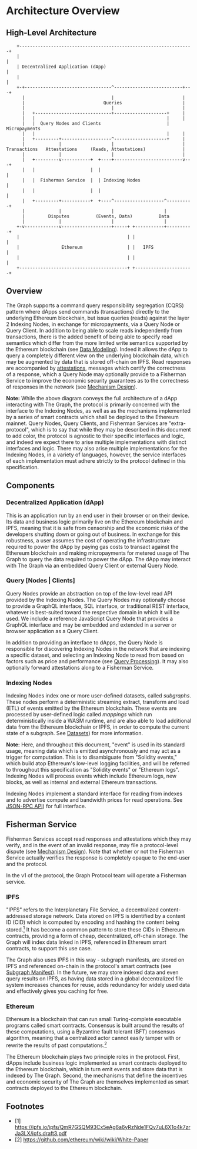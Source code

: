# Architecture Overview

## High-Level Architecture

```ascii
    +------------------------------------------------------------------+
    |                                                                  |
    | Decentralized Application (dApp)                                 |
    |                                                                  |
    +-+---------------------------------^--------------------------+---+
      |                                 |                          |
      |                              Queries                       |
      |                                 |                          |
      |   +-----------------------------+--------------------+     |
      |   |                                                  |     |
      |   |  Query Nodes and Clients                         | Micropayments
      |   |                                                  |     |
      |   +---------+-------------------^--------------------+     |
      |             |                   |                          |
Transactions   Attestations     (Reads, Attestations)              |
      |             |                   |                          |
      |   +---------v-----------+  +----+--------------------------v---+
      |   |                     |  |                                   |
      |   |  Fisherman Service  |  | Indexing Nodes                    |
      |   |                     |  |                                   |
      |   +---------+-----------+  +----^-------------------^----------+
      |             |                   |                   |
      |         Disputes          (Events, Data)          Data
      |             |                   |                   |
    +-v-------------v-------------------+-----+ +-----------+----------+
    |                                         | |                      |
    |                Ethereum                 | |   IPFS               |
    |                                         | |                      |
    +-----------------------------------------+ +----------------------+
```

## Overview
The Graph supports a command query responsibility segregation (CQRS) pattern where dApps send commands (transactions) directly to the underlying Ethereum blockchain, but issue queries (reads) against the layer 2 Indexing Nodes, in exchange for micropayments, via a Query Node or Query Client. In addition to being able to scale reads independently from transactions, there is the added benefit of being able to specify read semantics which differ from the more limited write semantics supported by the Ethereum blockchain (see [Data Modeling](../data-modeling)). Indeed it allows the dApp to query a completely different view on the underlying blockchain data, which may be augmented by data that is stored off-chain on IPFS. Read responses are accompanied by [attestations](../messages#attestation), messages which certify the correctness of a response, which a Query Node may optionally provide to a Fisherman Service to improve the economic security guarantees as to the correctness of responses in the network (see [Mechanism Design](../mechanism-design)).

**Note:** While the above diagram conveys the full architecture of a dApp interacting with The Graph, the protocol is primarily concerned with the interface to the Indexing Nodes, as well as as the mechanisms implemented by a series of smart contracts which shall be deployed to the Ethereum mainnet. Query Nodes, Query Clients, and Fisherman Services are "extra-protocol", which is to say that while they may be described in this document to add color, the protocol is agnostic to their specific interfaces and logic, and indeed we expect there to arise multiple implementations with distinct interfaces and logic. There may also arise multiple implementations for the Indexing Nodes, in a variety of languages, however, the service interfaces of each implementation must adhere strictly to the protocol defined in this specification.

## Components

### Decentralized Application (dApp)
This is an application run by an end user in their browser or on their device. Its data and business logic primarily live on the Ethereum blockchain and IPFS, meaning that it is safe from censorship and the economic risks of the developers shutting down or going out of business. In exchange for this robustness, a user assumes the cost of operating the infrastructure required to power the dApp by paying gas costs to transact against the Ethereum blockchain and making micropayments for metered usage of The Graph to query the data required to power the dApp. The dApp may interact with The Graph via an embedded Query Client or external Query Node.

### Query [Nodes | Clients]
Query Nodes provide an abstraction on top of the low-level read API provided by the Indexing Nodes. The Query Nodes may optionally choose to provide a GraphQL interface, SQL interface, or traditional REST interface, whatever is best-suited toward the respective domain in which it will be used. We include a reference JavaScript Query Node that provides a GraphQL interface and may be embedded and extended in a server or browser application as a Query Client.

In addition to providing an interface to dApps, the Query Node is responsible for discovering Indexing Nodes in the network that are indexing a specific dataset, and selecting an Indexing Node to read from based on factors such as price and performance (see [Query Processing](../query-processing)). It may also optionally forward attestations along to a Fisherman Service.

### Indexing Nodes
Indexing Nodes index one or more user-defined datasets, called *subgraphs*. These nodes perform a deterministic streaming extract, transform and load (ETL) of events emitted by the Ethereum blockchain. These events are processed by user-defined logic called *mappings* which run deterministically inside a WASM runtime, and are also able to load additional data from the Ethereum blockchain or IPFS, in order to compute the current state of a subgraph. See [Datasets](../datasets)) for more information.

**Note:** Here, and throughout this document, "event" is used in its standard usage, meaning data which is emitted asynchronously and may act as a trigger for computation. This is to disambiguate from "Solidity events," which build atop Ethereum's low-level logging facilities, and will be referred to throughout this specification as "Solidity events" or "Ethereum logs". Indexing Nodes will process events which include Ethereum logs, new blocks, as well as internal and external Ethereum transactions.

Indexing Nodes implement a standard interface for reading from indexes and to advertise compute and bandwidth prices for read operations. See [JSON-RPC API](../rpc-api)) for full interface.

## Fisherman Service
Fisherman Services accept read responses and attestations which they may verify, and in the event of an invalid response, may file a protocol-level dispute (see [Mechanism Design](../mechanism-design)). Note that whether or not the Fisherman Service actually verifies the response is completely opaque to the end-user and the protocol.

In the v1 of the protocol, the Graph Protocol team will operate a Fisherman service.

### IPFS
"IPFS" refers to the Interplanetary File Service, a decentralized content-addressed storage network. Data stored on IPFS is identified by a content ID (CID) which is computed by encoding and hashing the content being stored.[<sup>1</sup>](#footnotes) It has become a common pattern to store these CIDs in Ethereum contracts, providing a form of cheap, decentralized, off-chain storage. The Graph will index data linked in IPFS, referenced in Ethereum smart contracts, to support this use case.

The Graph also uses IPFS in this way - subgraph manifests, are stored on IPFS and referenced on-chain in the protocol's smart contracts (see [Subgraph Manifest](../subgraph-manifest)). In the future, we may store indexed data and even query results on IPFS, as having data stored in a global decentralized file system increases chances for reuse, adds redundancy for widely used data and effectively gives you caching for free.

### Ethereum
Ethereum is a blockchain that can run small Turing-complete executable programs called smart contracts. Consensus is built around the results of these computations, using a Byzantine fault tolerant (BFT) consensus algorithm, meaning that a centralized actor cannot easily tamper with or rewrite the results of past computations.[<sup>2</sup>](#footnotes)

The Ethereum blockchain plays two principle roles in the protocol. First, dApps include business logic implemented as smart contracts deployed to the Ethereum blockchain, which in turn emit events and store data that is indexed by The Graph. Second, the mechanisms that define the incentives and economic security of The Graph are themselves implemented as smart contracts deployed to the Ethereum blockchain.

## Footnotes
- [1] https://ipfs.io/ipfs/QmR7GSQM93Cx5eAg6a6yRzNde1FQv7uL6X1o4k7zrJa3LX/ipfs.draft3.pdf
- [2] https://github.com/ethereum/wiki/wiki/White-Paper
